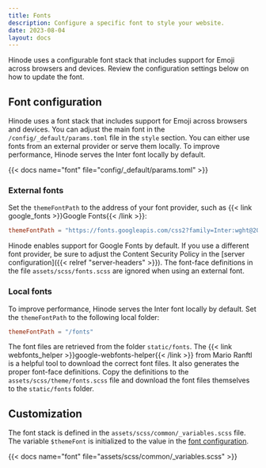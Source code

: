 ```yaml
---
title: Fonts
description: Configure a specific font to style your website.
date: 2023-08-04
layout: docs
---
```


Hinode uses a configurable font stack that includes support for Emoji across browsers and devices. Review the configuration settings below on how to update the font.

## Font configuration

Hinode uses a font stack that includes support for Emoji across browsers and devices. You can adjust the main font in the `/config/_default/params.toml` file in the `style` section. You can either use fonts from an external provider or serve them locally. To improve performance, Hinode serves the Inter font locally by default.

{{< docs name="font" file="config/_default/params.toml" >}}

### External fonts

Set the `themeFontPath` to the address of your font provider, such as {{< link google_fonts >}}Google Fonts{{< /link >}}:

```toml
themeFontPath = "https://fonts.googleapis.com/css2?family=Inter:wght@200;300;600&display=swap"
```

Hinode enables support for Google Fonts by default. If you use a different font provider, be sure to adjust the Content Security Policy in the [server configuration]({{< relref "server-headers" >}}). The font-face definitions in the file `assets/scss/fonts.scss` are ignored when using an external font.

### Local fonts

To improve performance, Hinode serves the Inter font locally by default. Set the `themeFontPath` to the following local folder:

```toml
themeFontPath = "/fonts"
```

The font files are retrieved from the folder `static/fonts`. The {{< link webfonts_helper >}}google-webfonts-helper{{< /link >}} from Mario Ranftl is a helpful tool to download the correct font files. It also generates the proper font-face definitions. Copy the definitions to the `assets/scss/theme/fonts.scss` file and download the font files themselves to the `static/fonts` folder.

## Customization

The font stack is defined in the `assets/scss/common/_variables.scss` file. The variable `$themeFont` is initialized to the value in the [font configuration](#font-configuration).

{{< docs name="font" file="assets/scss/common/_variables.scss" >}}
